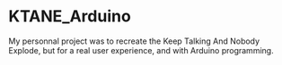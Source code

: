 # KTANE_Arduino
My personnal project was to recreate the Keep Talking And Nobody Explode, but for a real user experience, and with Arduino programming.
